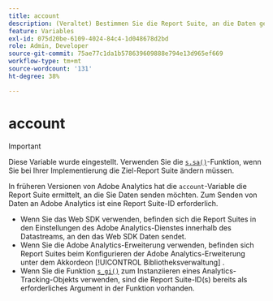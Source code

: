 ```yaml
---
title: account
description: (Veraltet) Bestimmen Sie die Report Suite, an die Daten gesendet werden.
feature: Variables
exl-id: 075d20be-6109-4024-84c4-1d048678d2bd
role: Admin, Developer
source-git-commit: 75ae77c1da1b578639609888e794e13d965ef669
workflow-type: tm+mt
source-wordcount: '131'
ht-degree: 38%

---
```


# account

>[!IMPORTANT]
>
>Diese Variable wurde eingestellt. Verwenden Sie die [`s.sa()`](../functions/sa-method.md)-Funktion, wenn Sie bei Ihrer Implementierung die Ziel-Report Suite ändern müssen.

In früheren Versionen von Adobe Analytics hat die `account`-Variable die Report Suite ermittelt, an die Sie Daten senden möchten. Zum Senden von Daten an Adobe Analytics ist eine Report Suite-ID erforderlich.

* Wenn Sie das Web SDK verwenden, befinden sich die Report Suites in den Einstellungen des Adobe Analytics-Dienstes innerhalb des Datastreams, an den das Web SDK Daten sendet.
* Wenn Sie die Adobe Analytics-Erweiterung verwenden, befinden sich Report Suites beim Konfigurieren der Adobe Analytics-Erweiterung unter dem Akkordeon [!UICONTROL Bibliotheksverwaltung] .
* Wenn Sie die Funktion [`s_gi()`](../functions/s-gi.md) zum Instanziieren eines Analytics-Tracking-Objekts verwenden, sind die Report Suite-ID(s) bereits als erforderliches Argument in der Funktion vorhanden.
